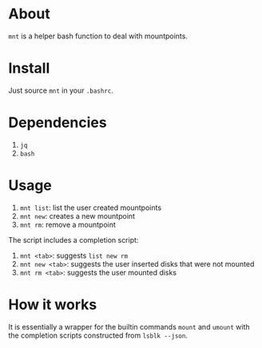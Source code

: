 # About

`mnt` is a helper bash function to deal with mountpoints.

# Install

Just source `mnt` in your `.bashrc`.

# Dependencies

1. `jq`
2. `bash`

# Usage

1. `mnt list`: list the user created mountpoints
2. `mnt new`: creates a new mountpoint
3. `mnt rm`: remove a mountpoint

The script includes a completion script:

1. `mnt <tab>`: suggests `list new rm`
2. `mnt new <tab>`: suggests the user inserted disks that were not mounted
3. `mnt rm <tab>`: suggests  the user mounted disks

# How it works

It is essentially a wrapper for the builtin commands `mount` and `umount` with the completion scripts constructed from `lsblk --json`.
